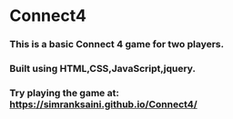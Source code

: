 # Connect4
### This is a basic Connect 4 game for two players.
### Built using HTML,CSS,JavaScript,jquery.
### Try playing the game at: https://simranksaini.github.io/Connect4/

